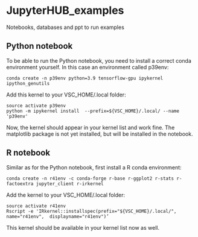 # JupyterHUB_examples
Notebooks, databases and ppt to run examples


## Python notebook
To be able to run the Python notebook, you need to install a correct conda environment yourself. In this case an environment called p39env:

`conda create -n p39env python=3.9 tensorflow-gpu ipykernel ipython_genutils`

Add this kernel to your VSC_HOME/.local folder:


```
source activate p39env
python -m ipykernel install  --prefix=${VSC_HOME}/.local/ --name 'p39env'
```

Now, the kernel should appear in your kernel list and work fine. The matplotlib package is not yet installed, but will be installed in the notebook.


## R notebook

Similar as for the Python notebook, first install a R conda environment:

`conda create -n r41env -c conda-forge r-base r-ggplot2 r-stats r-factoextra jupyter_client r-irkernel`

Add the kernel to your VSC_HOME/.local folder:

```
source activate r41env
Rscript -e 'IRkernel::installspec(prefix="${VSC_HOME}/.local/", name="r41env", 	displayname="r41env")’
```
This kernel should be available in your kernel list now as well.

